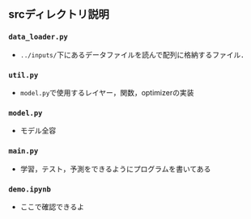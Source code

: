 ## srcディレクトリ説明

### `data_loader.py`
- `../inputs/`下にあるデータファイルを読んで配列に格納するファイル．

### `util.py`
- `model.py`で使用するレイヤー，関数，optimizerの実装

### `model.py`
- モデル全容

### `main.py`
- 学習，テスト，予測をできるようにプログラムを書いてある


### `demo.ipynb`
- ここで確認できるよ
